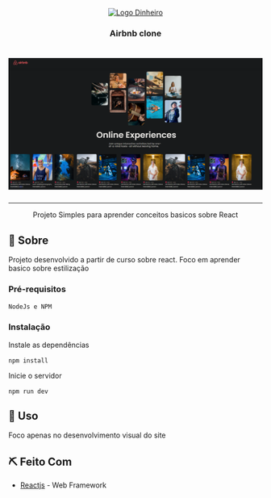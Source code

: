 <p align="center">
  <a href="" rel="noopener">
 <img width=200px height=200px src="https://www.digital.ink/wp-content/uploads/airbnb_logo_detail.jpg" alt="Logo Dinheiro"></a>
</p>

<h3 align="center">Airbnb clone</h3>

<h1 align="center">
    <img alt="Screenshot do app" src=".github/CAPTURAR.PNG" />
</h1>

---

<p align="center"> Projeto Simples para aprender conceitos basicos sobre React
    <br> 
</p>


## 🧐 Sobre <a name = "sobre"></a>
Projeto desenvolvido a partir de curso sobre react. Foco em aprender basico sobre estilização 

### Pré-requisitos

```
NodeJs e NPM
```

### Instalação

Instale as dependências

```
npm install
```

Inicie o servidor

```
npm run dev
```

## 🎈 Uso <a name="uso"></a>
Foco apenas no desenvolvimento visual do site

## ⛏️ Feito Com <a name = "feito_com"></a>
- [Reactjs](https://reactjs.org/) - Web Framework
